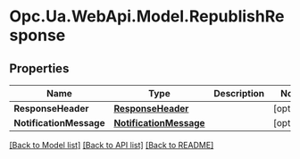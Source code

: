 # Opc.Ua.WebApi.Model.RepublishResponse

## Properties

Name | Type | Description | Notes
------------ | ------------- | ------------- | -------------
**ResponseHeader** | [**ResponseHeader**](ResponseHeader.md) |  | [optional] 
**NotificationMessage** | [**NotificationMessage**](NotificationMessage.md) |  | [optional] 

[[Back to Model list]](../README.md#documentation-for-models) [[Back to API list]](../README.md#documentation-for-api-endpoints) [[Back to README]](../README.md)

